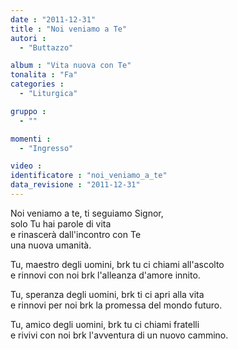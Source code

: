 ```yaml
---
date : "2011-12-31"
title : "Noi veniamo a Te"
autori : 
  - "Buttazzo"

album : "Vita nuova con Te"
tonalita : "Fa"
categories : 
  - "Liturgica"

gruppo : 
  - ""

momenti : 
  - "Ingresso"

video : 
identificatore : "noi_veniamo_a_te"
data_revisione : "2011-12-31"
---
```

  
  
  
  
  
  
  
  
  
  
Noi veniamo a te, ti seguiamo Signor,   
solo Tu hai parole di vita  
e rinascerà dall'incontro con Te   
una nuova umanità.  
  
  
  
Tu, maestro degli uomini, brk tu ci chiami all'ascolto     
e rinnovi con noi brk l'alleanza d'amore innito.      
  
  
  
  
Tu, speranza degli uomini, brk ti ci apri alla vita  
e rinnovi per noi brk la promessa del mondo futuro.  
  
  
  
  
Tu, amico degli uomini, brk tu ci chiami fratelli  
e rivivi con noi brk l'avventura di un nuovo cammino.  
  
  
  
  
  
  
  
  
  
  
